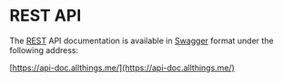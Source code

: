 # REST API

The [REST](https://en.wikipedia.org/wiki/Representational_state_transfer) API
documentation is available in [Swagger](http://swagger.io/) format under the
following address:

[https://api-doc.allthings.me/](https://api-doc.allthings.me/)
